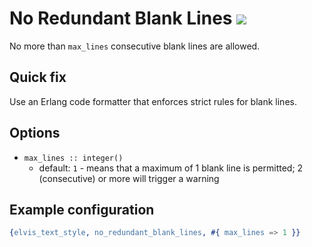 # No Redundant Blank Lines [![](https://img.shields.io/badge/since-4.0.0-blue)](https://github.com/inaka/elvis_core/releases/tag/4.0.0)

No more than `max_lines` consecutive blank lines are allowed.

## Quick fix

Use an Erlang code formatter that enforces strict rules for blank lines.

## Options

- `max_lines :: integer()`
  - default: `1` - means that a maximum of 1 blank line is permitted; 2 (consecutive) or more will
  trigger a warning

## Example configuration

```erlang
{elvis_text_style, no_redundant_blank_lines, #{ max_lines => 1 }}
```
